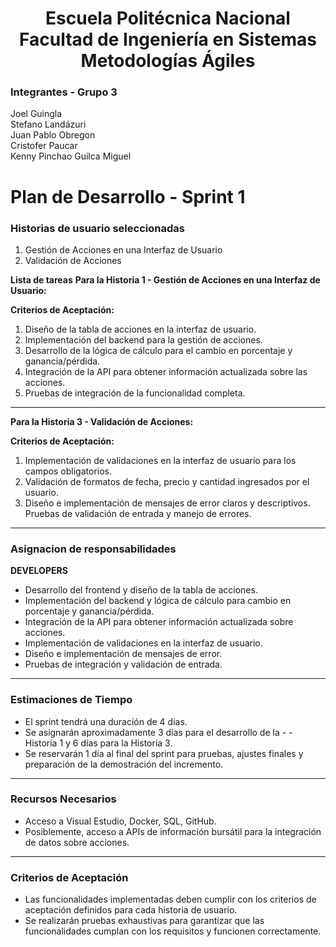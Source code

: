 <h1 align="center">
    Escuela Politécnica Nacional<br>
    Facultad de Ingeniería en Sistemas<br>
    Metodologías Ágiles<br>
</h1>

### Integrantes - Grupo 3

Joel Guingla  
Stefano Landázuri  
Juan Pablo Obregon  
Cristofer Paucar  
Kenny Pinchao
Guilca Miguel

# Plan de Desarrollo - Sprint 1

### Historias de usuario seleccionadas

1. Gestión de Acciones en una Interfaz de Usuario
2. Validación de Acciones

**Lista de tareas**
**Para la Historia 1 - Gestión de Acciones en una Interfaz de Usuario:**

**Criterios de Aceptación:**

1. Diseño de la tabla de acciones en la interfaz de usuario.
2. Implementación del backend para la gestión de acciones.
3. Desarrollo de la lógica de cálculo para el cambio en porcentaje y ganancia/pérdida.
4. Integración de la API para obtener información actualizada sobre las acciones.
5. Pruebas de integración de la funcionalidad completa.

---

**Para la Historia 3 - Validación de Acciones:**

**Criterios de Aceptación:**

1. Implementación de validaciones en la interfaz de usuario para los campos obligatorios.
2. Validación de formatos de fecha, precio y cantidad ingresados por el usuario.
3. Diseño e implementación de mensajes de error claros y descriptivos.
Pruebas de validación de entrada y manejo de errores.

---

### Asignacion de responsabilidades

**DEVELOPERS**

- Desarrollo del frontend y diseño de la tabla de acciones.
- Implementación del backend y lógica de cálculo para cambio en porcentaje y ganancia/pérdida.
- Integración de la API para obtener información actualizada sobre acciones.
- Implementación de validaciones en la interfaz de usuario.
- Diseño e implementación de mensajes de error.
- Pruebas de integración y validación de entrada.

---

### Estimaciones de Tiempo

- El sprint tendrá una duración de 4 dias.
- Se asignarán aproximadamente 3 días para el desarrollo de la - - Historia 1 y 6 días para la Historia 3.
- Se reservarán 1 día al final del sprint para pruebas, ajustes finales y preparación de la demostración del incremento.

---

### Recursos Necesarios

- Acceso a Visual Estudio, Docker, SQL, GitHub.
- Posiblemente, acceso a APIs de información bursátil para la integración de datos sobre acciones.

---

### Criterios de Aceptación

- Las funcionalidades implementadas deben cumplir con los criterios de aceptación definidos para cada historia de usuario.
- Se realizarán pruebas exhaustivas para garantizar que las funcionalidades cumplan con los requisitos y funcionen correctamente.
